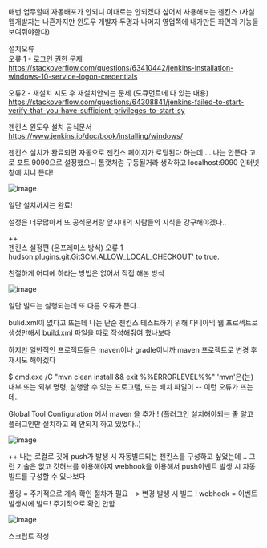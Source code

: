 매번 업무할때 자동배포가 안되니 이대로는 안되겠다 싶어서 사용해보는 젠킨스 (사실 웹개발자는 나혼자지만 윈도우 개발자 두명과 나머지 영업쪽에 내가만든 화면과 기능을 보여줘야한다)

설치오류   
오류 1 - 로그인 권한 문제   
https://stackoverflow.com/questions/63410442/jenkins-installation-windows-10-service-logon-credentials  

오류2 - 재설치 시도 후 재설치안되는 문제   (도큐먼트에 다 있는 내용)
https://stackoverflow.com/questions/64308841/jenkins-failed-to-start-verify-that-you-have-sufficient-privileges-to-start-sy  

 젠킨스 윈도우 설치 공식문서 https://www.jenkins.io/doc/book/installing/windows/  
 
젠킨스 설치가 완료되면 자동으로 젠킨스 페이지가 로딩된다 하는데 ... 나는 안뜬다 고로 포트 9090으로 설정했으니 톰캣처럼 구동될거라 생각하고 localhost:9090 인터넷창에 치니 뜬다!  

![image](https://user-images.githubusercontent.com/97571604/230400865-89786a6e-b41b-4139-ab67-efb19e88dd9e.png)
  
 일단 설치까지는 완료!
 
 설정은 너무많아서 또 공식문서랑 앞시대의 사람들의 지식을 강구해야겠다..

++  
젠킨스 설정편 (온프레미스 방식)
오류 1 hudson.plugins.git.GitSCM.ALLOW_LOCAL_CHECKOUT' to true. 

친절하게 어디에 하라는 방법은 없어서 직접 해본 방식 

![image](https://user-images.githubusercontent.com/97571604/236388828-656afd67-5ef1-4e8c-82c7-ba3c3daa1929.png)

일단 빌드는 실행되는데 또 다른 오류가 뜬다..  

bulid.xml이 없다고 뜨는데 나는 단순 젠킨스 테스트하기 위해 다니아믹 웹 프로젝트로 생성만해서 build.xml 파일을 따로 작성해줘여 했나보다 

하지만 일반적인 프로젝트들은 maven이나 gradle이니까 maven 프로젝트로 변경 후 재시도 해야겠다

$ cmd.exe /C "mvn clean install && exit %%ERRORLEVEL%%" 'mvn'은(는) 내부 또는 외부 명령, 실행할 수 있는 프로그램, 또는 배치 파일이  -- 이런 오류가 뜨는데.. 

Global Tool Configuration 에서 maven 을 추가 ! (플러그인 설치해야되는 줄 알고 플러그인만 설치하고 왜 안되지 하고 있었다..)

![image](https://user-images.githubusercontent.com/97571604/236400494-7ca4aa75-eefb-48ae-acc5-43e8700caa5e.png)

++ 나는 로컬로 깃에 push가 발생 시 자동빌드되는 젠킨스를 구성하고 싶었는데 .. 그런 기술은 없고 깃허브를 이용해야지 webhook을 이용해서 push이벤트 발생 시 자동빌드를 구성할 수 있나보다

폴링 = 주기적으로 계속 확인 절차가 필요 - > 변경 발생 시 빌드 !
webhook = 이벤트 발생시에 빌드! 주기적으로 확인 안함 

![image](https://user-images.githubusercontent.com/97571604/236636337-20485fd2-2856-445b-ab16-ea67dc8a5f6d.png)

스크립트 작성

